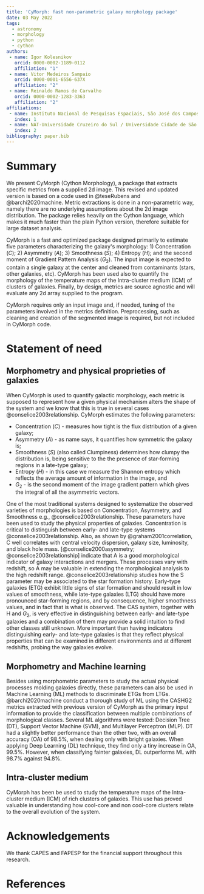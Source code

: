 ```yaml
---
title: 'CyMorph: fast non-parametric galaxy morphology package'
date: 03 May 2022
tags:
  - astronomy
  - morphology
  - python
  - cython
authors:
 - name: Igor Kolesnikov
   orcid: 0000-0002-1189-0112
   affiliation: "1"
 - name: Vitor Medeiros Sampaio
   orcid: 0000-0001-6556-637X
   affiliation: "2"
 - name: Reinaldo Ramos de Carvalho
   orcid: 0000-0002-1283-3363
   affiliation: "2"
affiliations:
 - name: Instituto Nacional de Pesquisas Espaciais, São José dos Campos, Brazil
   index: 1
 - name: NAT-Universidade Cruzeiro do Sul / Universidade Cidade de São Paulo, Rua Galvão Bueno, 868, 01506-000, São Paulo, SP, Brazil
   index: 2
bibliography: paper.bib
---
```



# Summary

We present CyMorph (Cython Morphology), a package that extracts specific metrics from a supplied 2d image. This revised and updated version is based on a code used in @teseRubens and @barchi2020machine. Metric extractions is done in a non-parametric way, namely there are no underlying assumptions about the 2d image distribution. The package relies heavily on the Cython language, which makes it much faster than the plain Python version, therefore suitable for large dataset analysis.

CyMorph is a fast and optimized package designed primarily to estimate five parameters characterizing the galaxy's morphology: 1) Concentration ($C$); 2) Asymmetry ($A$); 3) Smoothness ($S$); 4) Entropy ($H$); and the second moment of Gradient Pattern Analysis ($G_2$). The input image is expected to contain a single galaxy at the center and cleaned from contaminants (stars, other galaxies, etc). CyMorph has been used also to quantify the morphology of the temperature maps of the Intra-cluster medium (ICM) of clusters of galaxies. Finally, by design, metrics are source agnostic and will evaluate any 2d array supplied to the program.

CyMorph requires only an input image and, if needed, tuning of the parameters involved in the metrics definition. Preprocessing, such as cleaning and creation of the segmented image is required, but not included in CyMorph code.

# Statement of need

## Morphometry and physical proprieties of galaxies

When CyMorph is used to quantify galactic morphology, each metric is supposed to represent how a given physical mechanism alters the shape of the system and we know that this is true in several cases @conselice2003relationship. CyMorph estimates the following parameters:

- Concentration ($C$) -  measures how tight is the flux distribution of a given galaxy;
- Asymmetry ($A$) - as name says, it quantifies how symmetric the galaxy is;
- Smoothness ($S$) (also called Clumpiness) determines how clumpy the distribution is, being sensitive to the the presence of star-forming regions in a late-type galaxy; 
- Entropy ($H$) -  in this case we measure the Shannon entropy which reflects the average amount of information in the image, and
- $G_2$ - is the second moment of the image gradient pattern which gives the integral of all the asymmetric vectors.

One of the most traditional systems designed to systematize the observed varieties of morphologies is based on Concentration, Asymmetry, and Smoothness e.g., @conselice2003relationship. These parameters have been used to study the physical properties of galaxies. Concentration is critical to distinguish between early- and late-type systems @conselice2003relationship. Also, as shown by @graham2001correlation, C well correlates with central velocity dispersion, galaxy size, luminosity, and black hole mass. [@conselice2000asymmetry; @conselice2003relationship] indicate that A is a good morphological indicator of galaxy interactions and mergers. These processes vary with redshift, so A may be valuable in extending the morphological analysis to the high redshift range. @conselice2003relationship studies how the S parameter may be associated to the star formation history. Early-type galaxies  (ETG) exhibit little signs of star formation and should result in low values of smoothness, while late-type galaxies (LTG) should have more pronounced star-forming regions, and by consequence, higher smoothness values, and in fact that is what is observed. The CAS system, together with H and $G_2$, is very effective  in distinguishing between early- and late-type galaxies and a combination of them may provide a solid intuition to find other classes still unknown. More important than having indicators distinguishing early- and late-type galaxies is that they reflect physical properties that can be examined in different environments and at different redshifts, probing the way galaxies evolve.

## Morphometry and Machine learning

Besides using morphometric parameters to study the actual physical processes molding galaxies directly, these parameters can also be used in Machine Learning (ML) methods to discriminate ETGs from LTGs. 
@barchi2020machine conduct a thorough study of ML using the CASHG2 metrics extracted with previous version of CyMorph as the primary input information to provide the classification between multiple combinations of morphological classes. Several ML algorithms were tested: Decision Tree (DT), Support Vector Machine (SVM), and Multilayer Perceptron (MLP). DT had a slightly better performance than the other two, with an overall accuracy (OA) of 98.5\%, when dealing only with bright galaxies. When applying Deep Learning (DL) technique, they find only a tiny increase in OA, 99.5\%. However, when classifying fainter galaxies, DL outperforms ML with 98.7\% against 94.8\%.

## Intra-cluster medium
CyMorph has been be used to study the temperature maps of the Intra-cluster medium (ICM) of rich clusters of galaxies. This use has proved valuable in understanding how cool-core and non cool-core clusters relate to the overall evolution of the system.  

# Acknowledgements

We thank CAPES and FAPESP for the financial support throughout this research.

# References